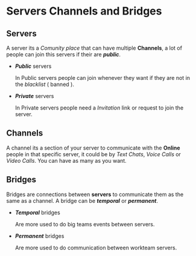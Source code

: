 # Servers Channels and Bridges
## **Servers**
A server its a *Comunity place* that can have multiple **Channels**, a lot of people can join this servers if their are ***public***.
- ***Public*** servers

    In Public servers people can join whenever they want if they are not in the *blacklist* ( banned ).

- ***Private*** servers

    In Private servers people need a *Invitation* link or request to join the server.

## **Channels**
A channel its a section of your server to communicate with the **Online** people in that specific server, it could be by *Text Chats*, *Voice Calls* or *Video Calls*. You can have as many as you want.

## **Bridges**
Bridges are connections between **servers** to communicate them as the same as a channel. A bridge can be ***temporal*** or ***permanent***.
- ***Temporal*** bridges

    Are more used to do big teams events between servers.
    
- ***Permanent*** bridges

    Are more used to do communication between workteam servers.